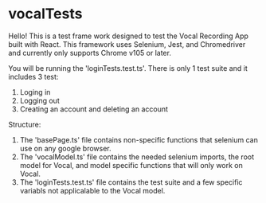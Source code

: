 # vocalTests

Hello! This is a test frame work designed to test the Vocal Recording App built with React. 
This framework uses Selenium, Jest, and Chromedriver and currently only supports Chrome v105 or later. 

You will be running the 'loginTests.test.ts'. There is only 1 test suite and it includes 3 test:

1) Loging in
2) Logging out
3) Creating an account and deleting an account

Structure:

1) The 'basePage.ts' file contains non-specific functions that selenium can use on any google browser. 
2) The 'vocalModel.ts' file contains the needed selenium imports, the root model for Vocal, and model specific functions that will only work on Vocal.
3) The 'loginTests.test.ts' file contains the test suite and a few specific variabls not applicalable to the Vocal model. 
